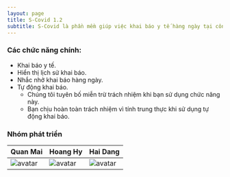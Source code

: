 ```yaml
---
layout: page
title: S-Covid 1.2
subtitle: S-Covid là phần mềm giúp việc khai báo y tế hàng ngày tại công ty Samsung SEHC trở nên thuận tiện hơn.
---
```


### Các chức năng chính:

- Khai báo y tế.
- Hiển thị lịch sử khai báo.
- Nhắc nhở khai báo hàng ngày.
- Tự động khai báo.
    - Chúng tôi tuyên bố miễn trừ trách nhiệm khi bạn sử dụng chức năng này. 
    - Bạn chịu hoàn toàn trách nhiệm vì tính trung thực khi sử dụng tự động khai báo.

### Nhóm phát triển

|Quan Mai|Hoang Hy|Hai Dang|
  |----------------|----------------|----------------|
  |![avatar](https://images.theconversation.com/files/350865/original/file-20200803-24-50u91u.jpg?ixlib=rb-1.1.0&q=45&auto=format&w=400&h=400.0&fit=crop)|![avatar](https://images.theconversation.com/files/350865/original/file-20200803-24-50u91u.jpg?ixlib=rb-1.1.0&q=45&auto=format&w=400&h=400.0&fit=crop)|![avatar](https://images.theconversation.com/files/350865/original/file-20200803-24-50u91u.jpg?ixlib=rb-1.1.0&q=45&auto=format&w=400&h=400.0&fit=crop)|
